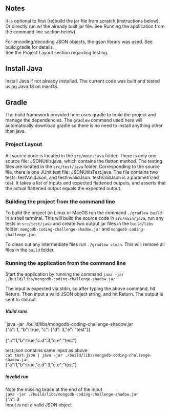 ## Notes

It is optional to first (re)build the jar file from scratch (instructions below).<br/>
Or directly run w/ the already built jar file. See Running the application from the command line section below).

For encoding/decoding JSON objects, the gson library was used. See build.gradle for details.<br/>
See the Project Layout section regarding testing.

## Install Java

Install Java if not already installed. The current code was built and tested using Java 18 on macOS.

## Gradle

The build framework provided here uses gradle to build the project and manage the dependencies.  The `gradlew` command used here will
automatically download gradle so there is no need to install anything other than java.

### Project Layout

All source code is located in the `src/main/java` folder.
There is only one source file: JSONUtils.java, which contains the flatten method.
The testing files are located in the `src/test/java` folder.
Corresponding to the source file, there is one JUnit test file: JSONUtilsTest.java.
The file contains two tests: testValidJson, and testInvalidJson.
testValidJson is a parametrized test.
It takes a list of inputs and expected flattened outputs, and asserts that the actual flattened output equals the expected output.

### Building the project from the command line

To build the project on Linux or MacOS run the command `./gradlew build` 
in a shell terminal.  This will build the source code in
`src/main/java`, run any tests in `src/test/java` and create two output
jar files in the `build/libs` folder: `mongodb-coding-challenge-shadow.jar` and `mongodb-coding-challenge.jar`.

To clean out any intermediate files run `./gradlew clean`.  This will remove all files in the `build` folder.

### Running the application from the command line

Start the application by running the command
`java -jar ./build/libs/mongodb-coding-challenge-shadow.jar`

The input is expected via stdin, so after typing the above command, hit Return.
Then input a valid JSON object string, and hit Return.
The output is sent to std.out.

##### Valid runs
`java -jar ./build/libs/mongodb-coding-challenge-shadow.jar <br/>
{"a": 1, "b": true, "c": {"d": 3,"e": "test"}} <br/>
<br/> {"a":1,"b":true,"c.d":3,"c.e":"test"} <br/>

test.json contains same input as above<br/>
`cat test.json | java -jar ./build/libs/mongodb-coding-challenge-shadow.jar`<br/>
{"a":1,"b":true,"c.d":3,"c.e":"test"}

##### Invalid run
Note the missing brace at the end of the input<br/>
`java -jar ./build/libs/mongodb-coding-challenge-shadow.jar`<br/>
{"a": 3<br/>
Input is not a valid JSON object<br/>
